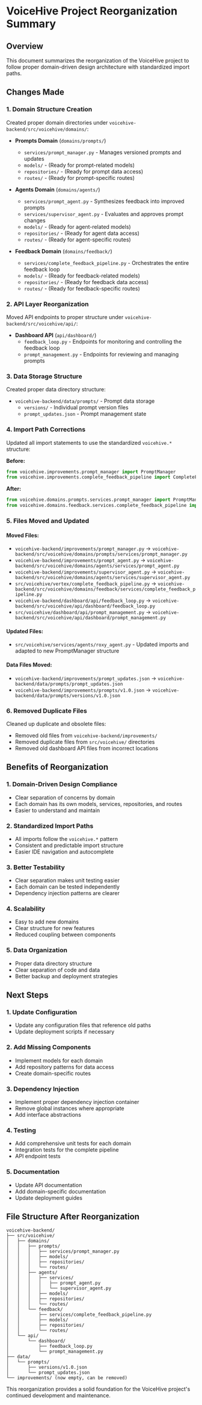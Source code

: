 # VoiceHive Project Reorganization Summary

## Overview
This document summarizes the reorganization of the VoiceHive project to follow proper domain-driven design architecture with standardized import paths.

## Changes Made

### 1. Domain Structure Creation
Created proper domain directories under `voicehive-backend/src/voicehive/domains/`:

- **Prompts Domain** (`domains/prompts/`)
  - `services/prompt_manager.py` - Manages versioned prompts and updates
  - `models/` - (Ready for prompt-related models)
  - `repositories/` - (Ready for prompt data access)
  - `routes/` - (Ready for prompt-specific routes)

- **Agents Domain** (`domains/agents/`)
  - `services/prompt_agent.py` - Synthesizes feedback into improved prompts
  - `services/supervisor_agent.py` - Evaluates and approves prompt changes
  - `models/` - (Ready for agent-related models)
  - `repositories/` - (Ready for agent data access)
  - `routes/` - (Ready for agent-specific routes)

- **Feedback Domain** (`domains/feedback/`)
  - `services/complete_feedback_pipeline.py` - Orchestrates the entire feedback loop
  - `models/` - (Ready for feedback-related models)
  - `repositories/` - (Ready for feedback data access)
  - `routes/` - (Ready for feedback-specific routes)

### 2. API Layer Reorganization
Moved API endpoints to proper structure under `voicehive-backend/src/voicehive/api/`:

- **Dashboard API** (`api/dashboard/`)
  - `feedback_loop.py` - Endpoints for monitoring and controlling the feedback loop
  - `prompt_management.py` - Endpoints for reviewing and managing prompts

### 3. Data Storage Structure
Created proper data directory structure:

- `voicehive-backend/data/prompts/` - Prompt data storage
  - `versions/` - Individual prompt version files
  - `prompt_updates.json` - Prompt management state

### 4. Import Path Corrections
Updated all import statements to use the standardized `voicehive.*` structure:

**Before:**
```python
from voicehive.improvements.prompt_manager import PromptManager
from voicehive.improvements.complete_feedback_pipeline import CompleteFeedbackPipeline
```

**After:**
```python
from voicehive.domains.prompts.services.prompt_manager import PromptManager
from voicehive.domains.feedback.services.complete_feedback_pipeline import CompleteFeedbackPipeline
```

### 5. Files Moved and Updated

#### Moved Files:
- `voicehive-backend/improvements/prompt_manager.py` → `voicehive-backend/src/voicehive/domains/prompts/services/prompt_manager.py`
- `voicehive-backend/improvements/prompt_agent.py` → `voicehive-backend/src/voicehive/domains/agents/services/prompt_agent.py`
- `voicehive-backend/improvements/supervisor_agent.py` → `voicehive-backend/src/voicehive/domains/agents/services/supervisor_agent.py`
- `src/voicehive/vertex/complete_feedback_pipeline.py` → `voicehive-backend/src/voicehive/domains/feedback/services/complete_feedback_pipeline.py`
- `voicehive-backend/dashboard/api/feedback_loop.py` → `voicehive-backend/src/voicehive/api/dashboard/feedback_loop.py`
- `src/voicehive/dashboard/api/prompt_management.py` → `voicehive-backend/src/voicehive/api/dashboard/prompt_management.py`

#### Updated Files:
- `src/voicehive/services/agents/roxy_agent.py` - Updated imports and adapted to new PromptManager structure

#### Data Files Moved:
- `voicehive-backend/improvements/prompt_updates.json` → `voicehive-backend/data/prompts/prompt_updates.json`
- `voicehive-backend/improvements/prompts/v1.0.json` → `voicehive-backend/data/prompts/versions/v1.0.json`

### 6. Removed Duplicate Files
Cleaned up duplicate and obsolete files:
- Removed old files from `voicehive-backend/improvements/`
- Removed duplicate files from `src/voicehive/` directories
- Removed old dashboard API files from incorrect locations

## Benefits of Reorganization

### 1. **Domain-Driven Design Compliance**
- Clear separation of concerns by domain
- Each domain has its own models, services, repositories, and routes
- Easier to understand and maintain

### 2. **Standardized Import Paths**
- All imports follow the `voicehive.*` pattern
- Consistent and predictable import structure
- Easier IDE navigation and autocomplete

### 3. **Better Testability**
- Clear separation makes unit testing easier
- Each domain can be tested independently
- Dependency injection patterns are clearer

### 4. **Scalability**
- Easy to add new domains
- Clear structure for new features
- Reduced coupling between components

### 5. **Data Organization**
- Proper data directory structure
- Clear separation of code and data
- Better backup and deployment strategies

## Next Steps

### 1. **Update Configuration**
- Update any configuration files that reference old paths
- Update deployment scripts if necessary

### 2. **Add Missing Components**
- Implement models for each domain
- Add repository patterns for data access
- Create domain-specific routes

### 3. **Dependency Injection**
- Implement proper dependency injection container
- Remove global instances where appropriate
- Add interface abstractions

### 4. **Testing**
- Add comprehensive unit tests for each domain
- Integration tests for the complete pipeline
- API endpoint tests

### 5. **Documentation**
- Update API documentation
- Add domain-specific documentation
- Update deployment guides

## File Structure After Reorganization

```
voicehive-backend/
├── src/voicehive/
│   ├── domains/
│   │   ├── prompts/
│   │   │   ├── services/prompt_manager.py
│   │   │   ├── models/
│   │   │   ├── repositories/
│   │   │   └── routes/
│   │   ├── agents/
│   │   │   ├── services/
│   │   │   │   ├── prompt_agent.py
│   │   │   │   └── supervisor_agent.py
│   │   │   ├── models/
│   │   │   ├── repositories/
│   │   │   └── routes/
│   │   └── feedback/
│   │       ├── services/complete_feedback_pipeline.py
│   │       ├── models/
│   │       ├── repositories/
│   │       └── routes/
│   └── api/
│       └── dashboard/
│           ├── feedback_loop.py
│           └── prompt_management.py
├── data/
│   └── prompts/
│       ├── versions/v1.0.json
│       └── prompt_updates.json
└── improvements/ (now empty, can be removed)
```

This reorganization provides a solid foundation for the VoiceHive project's continued development and maintenance.
